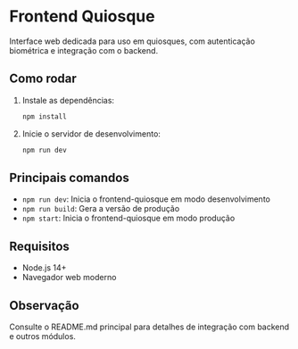 # Frontend Quiosque

Interface web dedicada para uso em quiosques, com autenticação biométrica e integração com o backend.

## Como rodar

1. Instale as dependências:
   ```bash
   npm install
   ```
2. Inicie o servidor de desenvolvimento:
   ```bash
   npm run dev
   ```

## Principais comandos
- `npm run dev`: Inicia o frontend-quiosque em modo desenvolvimento
- `npm run build`: Gera a versão de produção
- `npm start`: Inicia o frontend-quiosque em modo produção

## Requisitos
- Node.js 14+
- Navegador web moderno

## Observação
Consulte o README.md principal para detalhes de integração com backend e outros módulos.
